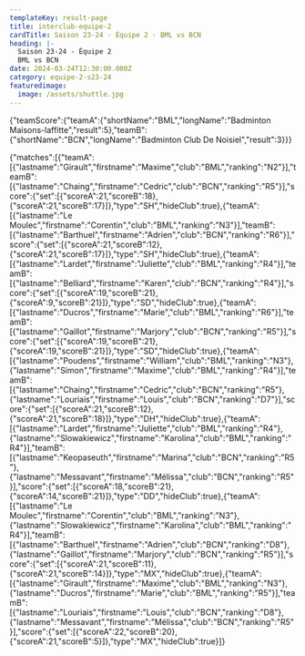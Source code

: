 ```yaml
---
templateKey: result-page
title: interclub-equipe-2
cardTitle: Saison 23-24 - Équipe 2 - BML vs BCN 
heading: |-
  Saison 23-24 - Équipe 2
  BML vs BCN
date: 2024-03-24T12:30:00.000Z
category: equipe-2-s23-24
featuredimage:
  image: /assets/shuttle.jpg
---
```


<teamscoreboard>{"teamScore":{"teamA":{"shortName":"BML","longName":"Badminton Maisons-laffitte","result":5},"teamB":{"shortName":"BCN","longName":"Badminton Club De Noisiel","result":3}}}</teamscoreboard>

<scoreboard>{"matches":[{"teamA":[{"lastname":"Girault","firstname":"Maxime","club":"BML","ranking":"N2"}],"teamB":[{"lastname":"Chaing","firstname":"Cedric","club":"BCN","ranking":"R5"}],"score":{"set":[{"scoreA":21,"scoreB":18},{"scoreA":21,"scoreB":17}]},"type":"SH","hideClub":true},{"teamA":[{"lastname":"Le Moulec","firstname":"Corentin","club":"BML","ranking":"N3"}],"teamB":[{"lastname":"Barthuel","firstname":"Adrien","club":"BCN","ranking":"R6"}],"score":{"set":[{"scoreA":21,"scoreB":12},{"scoreA":21,"scoreB":17}]},"type":"SH","hideClub":true},{"teamA":[{"lastname":"Lardet","firstname":"Juliette","club":"BML","ranking":"R4"}],"teamB":[{"lastname":"Belliard","firstname":"Karen","club":"BCN","ranking":"R4"}],"score":{"set":[{"scoreA":19,"scoreB":21},{"scoreA":9,"scoreB":21}]},"type":"SD","hideClub":true},{"teamA":[{"lastname":"Ducros","firstname":"Marie","club":"BML","ranking":"R6"}],"teamB":[{"lastname":"Gaillot","firstname":"Marjory","club":"BCN","ranking":"R5"}],"score":{"set":[{"scoreA":19,"scoreB":21},{"scoreA":19,"scoreB":21}]},"type":"SD","hideClub":true},{"teamA":[{"lastname":"Poudens","firstname":"William","club":"BML","ranking":"N3"},{"lastname":"Simon","firstname":"Maxime","club":"BML","ranking":"R4"}],"teamB":[{"lastname":"Chaing","firstname":"Cedric","club":"BCN","ranking":"R5"},{"lastname":"Louriais","firstname":"Louis","club":"BCN","ranking":"D7"}],"score":{"set":[{"scoreA":21,"scoreB":12},{"scoreA":21,"scoreB":18}]},"type":"DH","hideClub":true},{"teamA":[{"lastname":"Lardet","firstname":"Juliette","club":"BML","ranking":"R4"},{"lastname":"Slowakiewicz","firstname":"Karolina","club":"BML","ranking":"R4"}],"teamB":[{"lastname":"Keopaseuth","firstname":"Marina","club":"BCN","ranking":"R5"},{"lastname":"Messavant","firstname":"Mélissa","club":"BCN","ranking":"R5"}],"score":{"set":[{"scoreA":18,"scoreB":21},{"scoreA":14,"scoreB":21}]},"type":"DD","hideClub":true},{"teamA":[{"lastname":"Le Moulec","firstname":"Corentin","club":"BML","ranking":"N3"},{"lastname":"Slowakiewicz","firstname":"Karolina","club":"BML","ranking":"R4"}],"teamB":[{"lastname":"Barthuel","firstname":"Adrien","club":"BCN","ranking":"D8"},{"lastname":"Gaillot","firstname":"Marjory","club":"BCN","ranking":"R5"}],"score":{"set":[{"scoreA":21,"scoreB":11},{"scoreA":21,"scoreB":14}]},"type":"MX","hideClub":true},{"teamA":[{"lastname":"Girault","firstname":"Maxime","club":"BML","ranking":"N3"},{"lastname":"Ducros","firstname":"Marie","club":"BML","ranking":"R5"}],"teamB":[{"lastname":"Louriais","firstname":"Louis","club":"BCN","ranking":"D8"},{"lastname":"Messavant","firstname":"Mélissa","club":"BCN","ranking":"R5"}],"score":{"set":[{"scoreA":22,"scoreB":20},{"scoreA":21,"scoreB":5}]},"type":"MX","hideClub":true}]}</scoreboard>